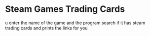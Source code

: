 # Steam Games Trading Cards
u enter the name of the game and the program search if it has steam trading cards and prints the links for you
